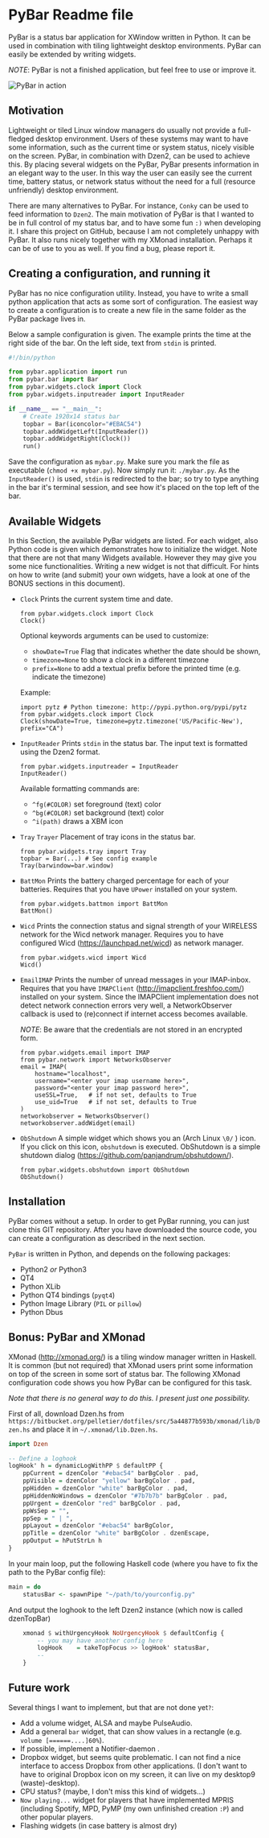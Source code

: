 PyBar Readme file
=================

PyBar is a status bar application for XWindow written in Python.
It can be used in combination with tiling lightweight desktop environments.
PyBar can easily be extended by writing widgets.

_NOTE_: PyBar is not a finished application, but feel free to use or improve it.

![PyBar in action](docs/example.png)

Motivation
----------
Lightweight or tiled Linux window managers do usually not provide a
full-fledged desktop environment. Users of these systems may want to have some
information, such as the current time or system status, nicely visible on the
screen. PyBar, in combination with Dzen2, can be used to achieve this. By
placing several widgets on the PyBar, PyBar presents information in an elegant
way to the user. In this way the user can easily see the current time,
battery status, or network status without the need for a full (resource
unfriendly) desktop environment.

There are many alternatives to PyBar. For instance, `Conky` can be used to
feed information to `Dzen2`. The main motivation of PyBar is that I wanted to
be in full control of my status bar, and to have some fun `:)` when developing
it. I share this project on GitHub, because I am not completely unhappy with
PyBar. It also runs nicely together with my XMonad installation. Perhaps it can
be of use to you as well. If you find a bug, please report it.


Creating a configuration, and running it
----------------------------------------
PyBar has no nice configuration utility. Instead, you have to write a small
python application that acts as some sort of configuration. The easiest way to
create a configuration is to create a new file in the same folder as the PyBar
package lives in.

Below a sample configuration is given. The example prints the time at the
right side of the bar. On the left side, text from `stdin` is printed.

```python
#!/bin/python

from pybar.application import run
from pybar.bar import Bar
from pybar.widgets.clock import Clock
from pybar.widgets.inputreader import InputReader

if __name__ == "__main__":
    # Create 1920x14 status bar
    topbar = Bar(iconcolor="#EBAC54")
    topbar.addWidgetLeft(InputReader())
    topbar.addWidgetRight(Clock())
    run()
```

Save the configuration as `mybar.py`. Make sure you mark the file as executable
(`chmod +x mybar.py`). Now simply run it: `./mybar.py`. As the `InputReader()`
is used, `stdin` is redirected to the bar; so try to type anything in the bar
it's terminal session, and see how it's placed on the top left of the bar.


Available Widgets
-----------------
In this Section, the available PyBar widgets are listed. For each widget, also
Python code is given which demonstrates how to initialize the widget. Note that
there are not that many Widgets available. However they may give you some nice
functionalities. Writing a new widget is not that difficult. For hints on how
to write (and submit) your own widgets, have a look at one of the BONUS
sections in this document).

* `Clock` Prints the current system time and date.

      from pybar.widgets.clock import Clock
      Clock()

  Optional keywords arguments can be used to customize:

    - `showDate=True` Flag that indicates whether the date should be shown,
    - `timezone=None` to show a clock in a different timezone
    - `prefix=None`   to add a textual prefix before the printed time (e.g.
                      indicate the timezone)

  Example:

      import pytz # Python timezone: http://pypi.python.org/pypi/pytz
      from pybar.widgets.clock import Clock
      Clock(showDate=True, timezone=pytz.timezone('US/Pacific-New'), prefix="CA")


* `InputReader` Prints `stdin` in the status bar. The input text is formatted
   using the Dzen2 format.

      from pybar.widgets.inputreader = InputReader
      InputReader()

   Available formatting commands are:

    - `^fg(#COLOR)` set foreground (text) color
    - `^bg(#COLOR)` set background (text) color
    - `^i(path)`    draws a XBM icon



* `Tray` `Trayer` Placement of tray icons in the status bar.

      from pybar.widgets.tray import Tray
      topbar = Bar(...) # See config example
      Tray(barwindow=bar.window)


* `BattMon` Prints the battery charged percentage for each of your batteries.
   Requires that you have `UPower` installed on your system.

      from pybar.widgets.battmon import BattMon
      BattMon()


* `Wicd` Prints the connection status and signal strength of your WIRELESS
  network for the Wicd network manager. Requires you to have configured Wicd
  (https://launchpad.net/wicd) as network manager.

      from pybar.widgets.wicd import Wicd
      Wicd()


* `EmailIMAP` Prints the number of unread messages in your IMAP-inbox. Requires
   that you have `IMAPClient` (http://imapclient.freshfoo.com/) installed on
   your system. Since the IMAPClient implementation does not detect network
   connection errors very well, a NetworkObserver callback is used to
   (re)connect if internet access becomes available.

   _NOTE_: Be aware that the credentials are not stored in an encrypted form.

      from pybar.widgets.email import IMAP
      from pybar.network import NetworksObserver
      email = IMAP(
          hostname="localhost",
          username="<enter your imap username here>",
          password="<enter your imap password here>",
          useSSL=True,   # if not set, defaults to True
          use_uid=True   # if not set, defaults to True
      )
      networkobserver = NetworksObserver()
      networkobserver.addWidget(email)


* `ObShutdown` A simple widget which shows you an (Arch Linux `\0/` ) icon.
   If you click on this icon, `obshutdown` is executed. ObShutdown is a simple
   shutdown dialog (https://github.com/panjandrum/obshutdown/).

      from pybar.widgets.obshutdown import ObShutdown
      ObShutdown()


Installation
------------
PyBar comes without a setup. In order to get PyBar running, you can just clone
this GIT repository. After you have downloaded the source code, you can create
a configuration as described in the next section.

`PyBar` is written in Python, and depends on the following packages:

* Python2 _or_ Python3
* QT4
* Python XLib
* Python QT4 bindings (`pyqt4`)
* Python Image Library (`PIL` or `pillow`)
* Python Dbus



Bonus: PyBar and XMonad
-----------------------
XMonad (http://xmonad.org/) is a tiling window manager written in Haskell. It
is common (but not required) that XMonad users print some information on top of
the screen in some sort of status bar. The following XMonad configuration code
shows you how PyBar can be configured for this task.

_Note that there is no general way to do this. I present just one possibility._

First of all, download Dzen.hs from
`https://bitbucket.org/pelletier/dotfiles/src/5a44877b593b/xmonad/lib/Dzen.hs`
and place it in `~/.xmonad/lib.Dzen.hs`.


```haskell
import Dzen

-- Define a loghook 
logHook' h = dynamicLogWithPP $ defaultPP {
    ppCurrent = dzenColor "#ebac54" barBgColor . pad,
    ppVisible = dzenColor "yellow" barBgColor . pad,
    ppHidden = dzenColor "white" barBgColor . pad,
    ppHiddenNoWindows = dzenColor "#7b7b7b" barBgColor . pad,
    ppUrgent = dzenColor "red" barBgColor . pad,
    ppWsSep = "",
    ppSep = " | ",
    ppLayout = dzenColor "#ebac54" barBgColor,
    ppTitle = dzenColor "white" barBgColor . dzenEscape,
    ppOutput = hPutStrLn h
}

```

In your main loop, put the following Haskell code (where you have to fix the path to the PyBar config file):

```haskell
main = do
    statusBar <- spawnPipe "~/path/to/yourconfig.py"
```

And output the loghook to the left Dzen2 instance (which now is called dzenTopBar)

```haskell
    xmonad $ withUrgencyHook NoUrgencyHook $ defaultConfig {
        -- you may have another config here
        logHook    = takeTopFocus >> logHook' statusBar,
        --
    }
```


Future work
-----------
Several things I want to implement, but that are not done yet`?`:

* Add a volume widget, ALSA and maybe PulseAudio.
* Add a general `bar` widget, that can show values in a rectangle (e.g.
  ```volume [======....]60%```).
* If possible, implement a Notifier-daemon .
* Dropbox widget, but seems quite problematic. I can not find a nice interface to access Dropbox from other applications. (I don't want to have to original Dropbox icon on my screen, it can live on my desktop9 (waste)-desktop).
* CPU status? (maybe, I don't miss this kind of widgets...)
* `Now playing...` widget for players that have implemented MPRIS (including Spotify, MPD, PyMP (my own unfinished creation `:P`) and other popular players.
* Flashing widgets (in case battery is almost dry)

